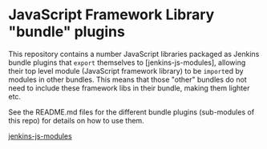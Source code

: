 # JavaScript Framework Library "bundle" plugins

This repository contains a number JavaScript libraries packaged as Jenkins bundle plugins that `export`
themselves to [jenkins-js-modules], allowing their top level module (JavaScript framework library) to be
`import`ed by modules in other bundles. This means that those "other" bundles do not need to include these
framework libs in their bundle, making them lighter etc.
  
See the README.md files for the different bundle plugins (sub-modules of this repo) for details on how to use them.  

[jenkins-js-modules](https://github.com/tfennelly/jenkins-js-modules)
